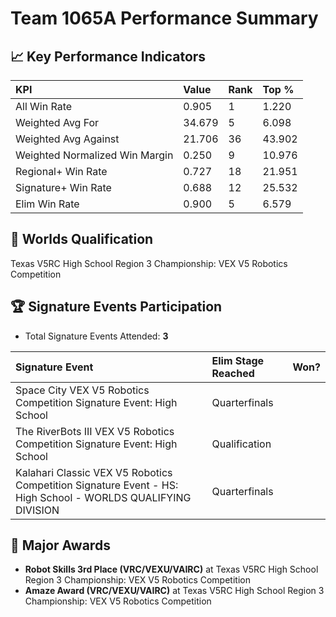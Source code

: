 # Team 1065A Performance Summary

## 📈 Key Performance Indicators
| KPI | Value | Rank | Top % |
|:---|:-----|:----|:-----|
| All Win Rate | 0.905 | 1 | 1.220 |
| Weighted Avg For | 34.679 | 5 | 6.098 |
| Weighted Avg Against | 21.706 | 36 | 43.902 |
| Weighted Normalized Win Margin | 0.250 | 9 | 10.976 |
| Regional+ Win Rate | 0.727 | 18 | 21.951 |
| Signature+ Win Rate | 0.688 | 12 | 25.532 |
| Elim Win Rate | 0.900 | 5 | 6.579 |


## 🎯 Worlds Qualification
Texas V5RC High School Region 3 Championship: VEX V5 Robotics Competition

## 🏆 Signature Events Participation
- Total Signature Events Attended: **3**

| Signature Event | Elim Stage Reached | Won? |
|:----------------|:-------------------|:----|
| Space City VEX V5 Robotics Competition Signature Event: High School | Quarterfinals |  |
| The RiverBots III VEX V5 Robotics Competition Signature Event: High School | Qualification |  |
| Kalahari Classic VEX V5 Robotics Competition Signature Event - HS: High School - WORLDS QUALIFYING DIVISION | Quarterfinals |  |


## 🥇 Major Awards
- **Robot Skills 3rd Place (VRC/VEXU/VAIRC)** at Texas V5RC High School Region 3 Championship: VEX V5 Robotics Competition
- **Amaze Award (VRC/VEXU/VAIRC)** at Texas V5RC High School Region 3 Championship: VEX V5 Robotics Competition


